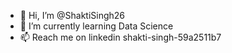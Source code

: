 - 👋 Hi, I’m @ShaktiSingh26
- 🌱 I’m currently learning Data Science 
- 📫 Reach me on linkedin shakti-singh-59a2511b7

<!---
ShaktiSingh26/ShaktiSingh26 is a ✨ special ✨ repository because its `README.md` (this file) appears on your GitHub profile.
You can click the Preview link to take a look at your changes.
--->
